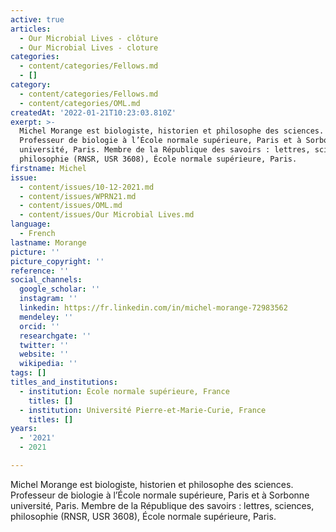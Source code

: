 ```yaml
---
active: true
articles:
  - Our Microbial Lives - clôture
  - Our Microbial Lives - cloture
categories:
  - content/categories/Fellows.md
  - []
category:
  - content/categories/Fellows.md
  - content/categories/OML.md
createdAt: '2022-01-21T10:23:03.810Z'
exerpt: >-
  Michel Morange est biologiste, historien et philosophe des sciences.
  Professeur de biologie à l’École normale supérieure, Paris et à Sorbonne
  université, Paris. Membre de la République des savoirs : lettres, sciences,
  philosophie (RNSR, USR 3608), École normale supérieure, Paris.
firstname: Michel
issue:
  - content/issues/10-12-2021.md
  - content/issues/WPRN21.md
  - content/issues/OML.md
  - content/issues/Our Microbial Lives.md
language:
  - French
lastname: Morange
picture: ''
picture_copyright: ''
reference: ''
social_channels:
  google_scholar: ''
  instagram: ''
  linkedin: https://fr.linkedin.com/in/michel-morange-72983562
  mendeley: ''
  orcid: ''
  researchgate: ''
  twitter: ''
  website: ''
  wikipedia: ''
tags: []
titles_and_institutions:
  - institution: École normale supérieure, France
    titles: []
  - institution: Université Pierre-et-Marie-Curie, France
    titles: []
years:
  - '2021'
  - 2021

---
```

Michel Morange est biologiste, historien et philosophe des sciences. Professeur de biologie à l’École normale supérieure, Paris et à Sorbonne université, Paris. Membre de la République des savoirs : lettres, sciences, philosophie (RNSR, USR 3608), École normale supérieure, Paris.
